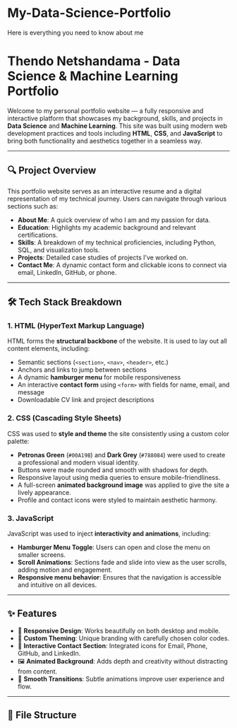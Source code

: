 # My-Data-Science-Portfolio
Here is everything you need to know about me
# Thendo Netshandama - Data Science & Machine Learning Portfolio

Welcome to my personal portfolio website — a fully responsive and interactive platform that showcases my background, skills, and projects in **Data Science** and **Machine Learning**. This site was built using modern web development practices and tools including **HTML**, **CSS**, and **JavaScript** to bring both functionality and aesthetics together in a seamless way.

---

## 🔍 Project Overview

This portfolio website serves as an interactive resume and a digital representation of my technical journey. Users can navigate through various sections such as:

- **About Me**: A quick overview of who I am and my passion for data.
- **Education**: Highlights my academic background and relevant certifications.
- **Skills**: A breakdown of my technical proficiencies, including Python, SQL, and visualization tools.
- **Projects**: Detailed case studies of projects I’ve worked on.
- **Contact Me**: A dynamic contact form and clickable icons to connect via email, LinkedIn, GitHub, or phone.

---

## 🛠️ Tech Stack Breakdown

### 1. HTML (HyperText Markup Language)

HTML forms the **structural backbone** of the website. It is used to lay out all content elements, including:
- Semantic sections (`<section>`, `<nav>`, `<header>`, etc.)
- Anchors and links to jump between sections
- A dynamic **hamburger menu** for mobile responsiveness
- An interactive **contact form** using `<form>` with fields for name, email, and message
- Downloadable CV link and project descriptions

### 2. CSS (Cascading Style Sheets)

CSS was used to **style and theme** the site consistently using a custom color palette:
- **Petronas Green** (`#00A19B`) and **Dark Grey** (`#788084`) were used to create a professional and modern visual identity.
- Buttons were made rounded and smooth with shadows for depth.
- Responsive layout using media queries to ensure mobile-friendliness.
- A full-screen **animated background image** was applied to give the site a lively appearance.
- Profile and contact icons were styled to maintain aesthetic harmony.

### 3. JavaScript

JavaScript was used to inject **interactivity and animations**, including:
- **Hamburger Menu Toggle**: Users can open and close the menu on smaller screens.
- **Scroll Animations**: Sections fade and slide into view as the user scrolls, adding motion and engagement.
- **Responsive menu behavior**: Ensures that the navigation is accessible and intuitive on all devices.

---

## ✨ Features

- 📱 **Responsive Design**: Works beautifully on both desktop and mobile.
- 🎨 **Custom Theming**: Unique branding with carefully chosen color codes.
- 💬 **Interactive Contact Section**: Integrated icons for Email, Phone, GitHub, and LinkedIn.
- 🖼️ **Animated Background**: Adds depth and creativity without distracting from content.
- 🧠 **Smooth Transitions**: Subtle animations improve user experience and flow.

---

## 📁 File Structure



